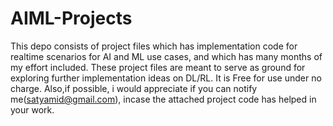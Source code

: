 # AIML-Projects

This depo consists of project files which has implementation code for realtime scenarios for AI and ML use cases, and which has many months of my effort included. 
These project files are meant to serve as ground for exploring further implementation ideas on DL/RL.
It is Free for use under no charge. 
Also,if possible, i would appreciate if you can notify me(satyamid@gmail.com), incase the attached project code has helped in your work.
